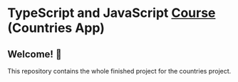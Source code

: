# TypeScript and JavaScript [Course](https://youtu.be/iLqNN94XrMw) (Countries App)

## Welcome! 🙌

This repository contains the whole finished project for the countries project.
